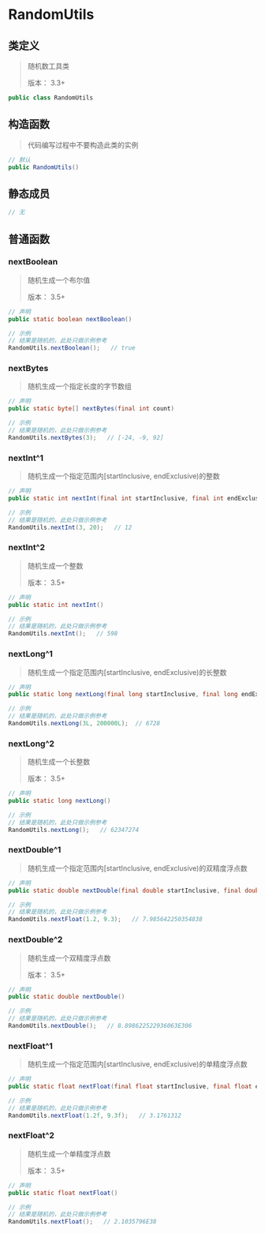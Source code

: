 # RandomUtils

## 类定义

> 随机数工具类
>
> 版本： 3.3+

~~~java
public class RandomUtils
~~~

## 构造函数

> 代码编写过程中不要构造此类的实例

~~~java
// 默认
public RandomUtils()
~~~

## 静态成员

~~~java
// 无
~~~

## 普通函数

### nextBoolean

> 随机生成一个布尔值
>
> 版本： 3.5+

~~~java
// 声明
public static boolean nextBoolean()

// 示例
// 结果是随机的，此处只做示例参考
RandomUtils.nextBoolean();   // true
~~~

### nextBytes

> 随机生成一个指定长度的字节数组

~~~java
// 声明
public static byte[] nextBytes(final int count)

// 示例
// 结果是随机的，此处只做示例参考
RandomUtils.nextBytes(3);   // [-24, -9, 92]
~~~

### nextInt^1

> 随机生成一个指定范围内[startInclusive, endExclusive)的整数

~~~java
// 声明
public static int nextInt(final int startInclusive, final int endExclusive)

// 示例
// 结果是随机的，此处只做示例参考
RandomUtils.nextInt(3, 20);   // 12
~~~

### nextInt^2

> 随机生成一个整数
>
> 版本： 3.5+

~~~java
// 声明
public static int nextInt()

// 示例
// 结果是随机的，此处只做示例参考
RandomUtils.nextInt();   // 598
~~~

### nextLong^1

> 随机生成一个指定范围内[startInclusive, endExclusive)的长整数

~~~java
// 声明
public static long nextLong(final long startInclusive, final long endExclusive)

// 示例
// 结果是随机的，此处只做示例参考
RandomUtils.nextLong(3L, 200000L);  // 6728
~~~

### nextLong^2

> 随机生成一个长整数
>
> 版本： 3.5+

~~~java
// 声明
public static long nextLong()

// 示例
// 结果是随机的，此处只做示例参考
RandomUtils.nextLong();   // 62347274
~~~

### nextDouble^1

> 随机生成一个指定范围内[startInclusive, endExclusive)的双精度浮点数

~~~java
// 声明
public static double nextDouble(final double startInclusive, final double endExclusive)

// 示例
// 结果是随机的，此处只做示例参考
RandomUtils.nextFloat(1.2, 9.3);   // 7.985642250354838
~~~

### nextDouble^2

> 随机生成一个双精度浮点数
>
> 版本： 3.5+

~~~java
// 声明
public static double nextDouble()

// 示例
// 结果是随机的，此处只做示例参考
RandomUtils.nextDouble();   // 8.898622522936063E306
~~~

### nextFloat^1

> 随机生成一个指定范围内[startInclusive, endExclusive)的单精度浮点数

~~~java
// 声明
public static float nextFloat(final float startInclusive, final float endExclusive)

// 示例
// 结果是随机的，此处只做示例参考
RandomUtils.nextFloat(1.2f, 9.3f);   // 3.1761312
~~~

### nextFloat^2

> 随机生成一个单精度浮点数
>
> 版本： 3.5+

~~~java
// 声明
public static float nextFloat()

// 示例
// 结果是随机的，此处只做示例参考
RandomUtils.nextFloat();   // 2.1035796E38
~~~
